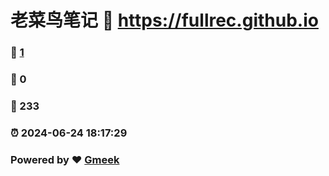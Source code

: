 # 老菜鸟笔记 :link: https://fullrec.github.io 
### :page_facing_up: [1](https://fullrec.github.io/tag.html) 
### :speech_balloon: 0 
### :hibiscus: 233 
### :alarm_clock: 2024-06-24 18:17:29 
### Powered by :heart: [Gmeek](https://github.com/Meekdai/Gmeek)
